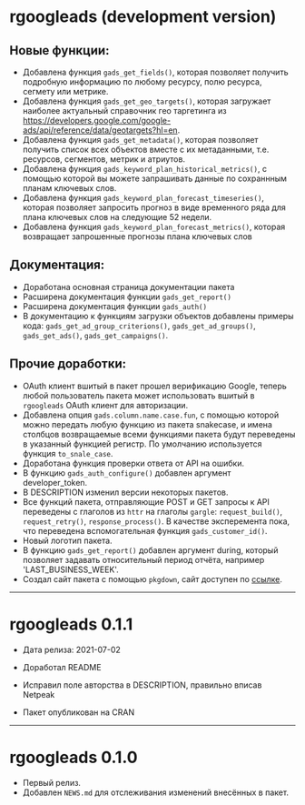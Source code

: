 # rgoogleads (development version)

## Новые функции:
* Добавлена функция `gads_get_fields()`, которая позволяет получить подробную информацию по любому ресурсу, полю ресурса, сегмету или метрике.
* Добавлена функция `gads_get_geo_targets()`, которая загружает наиболее актуальный справочник гео таргетинга из https://developers.google.com/google-ads/api/reference/data/geotargets?hl=en.
* Добавлена функция `gads_get_metadata()`, которая позволяет получить список всех объектов вместе с их метаданными, т.е. ресурсов, сегментов, метрик и атриутов.
* Добавлена функция `gads_keyword_plan_historical_metrics()`, с помощью которой вы можете запрашивать данные по сохраннным планам ключевых слов.
* Добавлена функция `gads_keyword_plan_forecast_timeseries()`, которая позволяет запросить прогноз в виде временного ряда для плана ключевых слов на следующие 52 недели.
* Добавлена функция `gads_keyword_plan_forecast_metrics()`, которая возвращает запрошенные прогнозы плана ключевых слов
    
## Документация:
* Доработана основная страница документации пакета
* Расширена документация функции `gads_get_report()`
* Расширена документация функции `gads_auth()`
* В документацию к функциям загрузки объектов добавлены примеры кода: `gads_get_ad_group_criterions()`, `gads_get_ad_groups()`, `gads_get_ads()`, `gads_get_campaigns()`.

## Прочие доработки:
* OAuth клиент вшитый в пакет прошел верификацию Google, теперь любой пользователь пакета может использовать вшитый в `rgoogleads` OAuth клиент для авторизации.
* Добавлена опция `gads.column.name.case.fun`, с помощью которой можно передать любую функцию из пакета snakecase, и имена столбцов возвращаемые всеми функциями пакета будут переведены в указанный функцией регистр. По умолчанию используется функция `to_snale_case`.
* Доработана функция проверки ответа от API на ошибки.
* В функцию `gads_auth_configure()` добавлен аргумент developer_token.
* В DESCRIPTION изменил версии некоторых пакетов.
* Все функций пакета, отправляющие POST и GET запросы к API переведены с глаголов из `httr` на глаголы `gargle`: `request_build()`, `request_retry()`, `response_process()`. В качестве эксперемента пока, что переведена вспомогательная функция `gads_customer_id()`.
* Новый логотип пакета.
* В функцию `gads_get_report()` добавлен аргумент during, который позволяет задавать относительный период отчёта, например 'LAST_BUSINESS_WEEK'.
* Создал сайт пакета с помощью `pkgdown`, сайт доступен по [ссылке](https://selesnow.github.io/rgoogleads/docs/).

---
# rgoogleads 0.1.1

* Дата релиза: 2021-07-02

* Доработал README
* Исправил поле авторства в DESCRIPTION, правильно вписав Netpeak
* Пакет опубликован на CRAN

---
# rgoogleads 0.1.0

* Первый релиз.
* Добавлен `NEWS.md` для отслеживания изменений внесённых в пакет.
